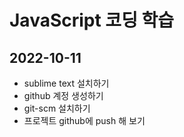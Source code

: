 # JavaScript 코딩 학습

## 2022-10-11
* sublime text 설치하기
* github 계정 생성하기
* git-scm 설치하기
* 프로젝트 github에 push 해 보기
